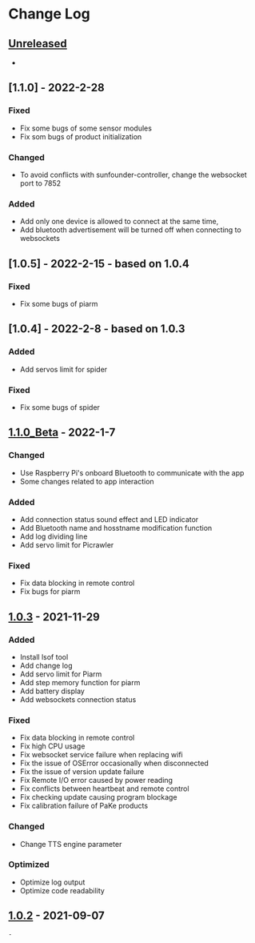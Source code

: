 # Change Log 

## [Unreleased]
-

## [1.1.0] - 2022-2-28

### Fixed
- Fix some bugs of some sensor modules
- Fix som bugs of product initialization

### Changed
- To avoid conflicts with sunfounder-controller, change the websocket port to 7852


### Added
- Add only one device is allowed to connect at the same time,
- Add bluetooth advertisement  will be turned off when connecting to websockets


## [1.0.5] - 2022-2-15 - based on 1.0.4

### Fixed
- Fix some bugs of piarm


## [1.0.4] - 2022-2-8 - based on 1.0.3

### Added
- Add servos limit for spider

### Fixed
- Fix some bugs of spider


## [1.1.0_Beta] - 2022-1-7

### Changed
- Use Raspberry Pi's onboard Bluetooth to communicate 
  with the app 
- Some changes related to app interaction

### Added
- Add connection status sound effect and LED indicator
- Add Bluetooth name and hosstname modification function
- Add log dividing line 
- Add servo limit for Picrawler 

### Fixed
- Fix data blocking in remote control
- Fix bugs for piarm

## [1.0.3] - 2021-11-29

### Added
- Install lsof tool 
- Add change log
- Add servo limit for Piarm 
- Add step memory function for piarm
- Add battery display 
- Add websockets connection status 

### Fixed
- Fix data blocking in remote control
- Fix high CPU usage
- Fix websocket service failure when replacing wifi
- Fix the issue of OSError occasionally when disconnected
- Fix the issue of version update failure
- Fix Remote I/O error caused by power reading
- Fix conflicts between heartbeat and remote control 
- Fix checking update causing program blockage
- Fix calibration failure of PaKe products

### Changed
- Change TTS engine parameter

### Optimized
- Optimize log output
- Optimize code readability


## [1.0.2] - 2021-09-07
    - 


[Unreleased]: https://github.com/ezblockcode/ezb-pi
[1.1.0_Beta]: https://github.com/ezblockcode/ezb-pi/tree/1.1.0_Beta
[1.0.3]: https://github.com/ezblockcode/ezb-pi/compare/1.0.2...1.0.3
[1.0.2]: https://github.com/ezblockcode/ezb-pi/compare/1.0.1...1.0.2
